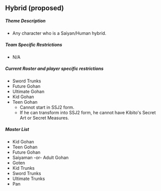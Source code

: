 ## Hybrid (proposed)

##### Theme Description
- Any character who is a Saiyan/Human hybrid. 

##### Team Specific Restrictions
- N/A

##### Current Roster and player specific restrictions

- Sword Trunks
- Future Gohan
- Ultimate Gohan
- Kid Gohan
- Teen Gohan
  - Cannot start in SSJ2 form.
  - If he can transform into SSJ2 form, he cannot have Kibito's Secret Art or Secret Measures.
  
##### Master List
- Kid Gohan
- Teen Gohan
- Future Gohan
- Saiyaman -or- Adult Gohan
- Goten
- Kid Trunks
- Sword Trunks
- Ultimate Trunks
- Pan